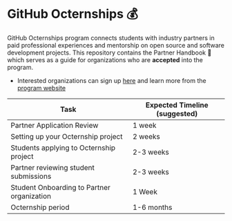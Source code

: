 # GitHub Octernships 💰
GitHub Octernships program connects students with industry partners in paid professional experiences and mentorship on open source and software development projects. This repository contains the  Partner Handbook 📕 which serves as a guide for organizations who are **accepted** into the program. 

- Interested organizations can sign up [here](https://aka.ms/OcternshipPartnerApplication) and learn more from the [program website](https://education.github.com/students/octernships)

| Task  | Expected Timeline (suggested) |
| ------------- | ------------- |
| Partner Application Review | 1 week |
| Setting up your Octernship project | 2 weeks |
| Students applying to Octernship project | 2-3 weeks |
| Partner reviewing student submissions | 2-3 weeks |
| Student Onboarding to Partner organization | 1 Week |a
| Octernship period | 1-6 months |
